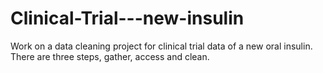# Clinical-Trial---new-insulin

Work on a data cleaning project for clinical trial data of a new oral insulin. There are three steps, gather, access and clean. 
